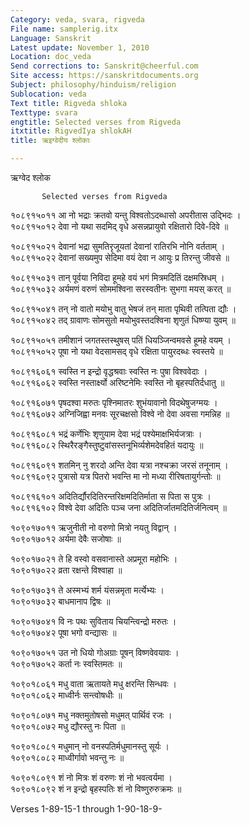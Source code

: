 ```yaml
---
Category: veda, svara, rigveda
File name: samplerig.itx
Language: Sanskrit
Latest update: November 1, 2010
Location: doc_veda
Send corrections to: Sanskrit@cheerful.com
Site access: https://sanskritdocuments.org
Subject: philosophy/hinduism/religion
Sublocation: veda
Text title: Rigveda shloka
Texttype: svara
engtitle: Selected verses from Rigveda
itxtitle: RigvedIya shlokAH
title: ऋइग्वेदीय श्लोकाः

---
```

  
 ऋग्वेद श्लोक   
  
  
           Selected verses from Rigveda  
  
१०८९१५०११ आ नो भद्राः क्रतवो यन्तु विश्वतोऽदब्धासो अपरीतास उद्भिदः ।  
१०८९१५०१२ देवा नो यथा सदमिद् वृधे असन्नप्रायुवो रक्षितारो दिवे-दिवे ॥  
  
१०८९१५०२१ देवानां भद्रा सुमतिरृजूयतां देवानां रातिरभि नोनि वर्तताम् ।  
१०८९१५०२२ देवानां सख्यमुप सेदिमा वयं देवा न आयुः प्र तिरन्तु जीवसे ॥  
  
१०८९१५०३१ तान् पूर्वया निविदा हूमहे वयं भगं मित्रमदितिं दक्षमस्रिधम् ।  
१०८९१५०३२ अर्यमणं वरुणं सोममश्विना सरस्वतीनः सुभगा मयस् करत् ॥  
  
१०८९१५०४१ तन् नो वातो मयोभु वातु भेषजं तन् माता पृथिवी तत्पिता द्यौः ।  
१०८९१५०४२ तद् ग्रावाणः सोमसुतो मयोभुवस्तदश्विना शृणुतं धिष्ण्या युवम् ॥  
  
१०८९१५०५१ तमीशानं जगतस्तस्थुषस् पतिं धियञ्जिन्वमवसे हूमहे वयम् ।  
१०८९१५०५२ पूषा नो यथा वेदसामसद् वृधे रक्षिता पायुरदब्धः स्वस्तये ॥  
  
१०८९१६०६१ स्वस्ति न इन्द्रो वृद्धश्रवाः स्वस्ति नः पुषा विश्ववेदाः ।  
१०८९१६०६२ स्वस्ति नस्तार्क्ष्यो अरिष्टनेमिः स्वस्ति नो बृहस्पतिर्दधातु ॥  
  
१०८९१६०७१ पृषदश्वा मरुतः पृश्निमातरः शुभंयावानो विदथेषुजग्मयः ।  
१०८९१६०७२ अग्निजिह्वा मनवः सूरचक्षसो विश्वे नो देवा अवसा गमन्निह ॥  
  
१०८९१६०८१ भद्रं कर्णेभिः शृणुयाम देवा भद्रं पश्येमाक्षभिर्यजत्राः ।  
१०८९१६०८२ स्थिरैरङ्गैस्तुष्टुवांसस्तनूभिर्व्यशेमदेवहितं यदायुः ॥  
  
१०८९१६०९१ शतमिन् नु शरदो अन्ति देवा यत्रा नश्चक्रा जरसं तनूनाम् ।  
१०८९१६०९२ पुत्रासो यत्र पितरो भवन्ति मा नो मध्या रीरिषतायुर्गन्तोः ॥  
  
१०८९१६१०१ अदितिर्द्यौरदितिरन्तरिक्षमदितिर्माता स पिता स पुत्रः ।  
१०८९१६१०२ विश्वे देवा अदितिः पञ्च जना अदितिर्जातमदितिर्जनित्वम् ॥  
  
१०९०१७०११ ऋजुनीती नो वरुणो मित्रो नयतु विद्वान् ।  
१०९०१७०१२ अर्यमा देवैः सजोषाः ॥  
  
१०९०१७०२१ ते हि वस्वो वसवानास्ते अप्रमूरा महोभिः ।  
१०९०१७०२२ व्रता रक्षन्ते विश्वाहा ॥  
  
१०९०१७०३१ ते अस्मभ्यं शर्म यंसन्नमृता मर्त्येभ्यः ।  
१०९०१७०३२ बाधमानाप द्विषः ॥  
  
१०९०१७०४१ वि नः पथः सुविताय चियन्त्विन्द्रो मरुतः ।  
१०९०१७०४२ पूषा भगो वन्द्यासः ॥  
  
१०९०१७०५१ उत नो धियो गोअग्राः पूषन् विष्णवेवयावः ।  
१०९०१७०५२ कर्ता नः स्वस्तिमतः ॥  
  
१०९०१८०६१ मधु वाता ऋतायते मधु क्षरन्ति सिन्धवः ।  
१०९०१८०६२ माध्वीर्नः सन्त्वोषधीः ॥  
  
१०९०१८०७१ मधु नक्तमुतोषसो मधुमत् पार्थिवं रजः ।  
१०९०१८०७२ मधु द्यौरस्तु नः पिता ॥  
  
१०९०१८०८१ मधुमान् नो वनस्पतिर्मधुमानस्तु सूर्यः ।  
१०९०१८०८२ माध्वीर्गावो भवन्तु नः ॥  
  
१०९०१८०९१ शं नो मित्रः शं वरुणः शं नो भवत्वर्यमा ।  
१०९०१८०९२ शं न इन्द्रो बृहस्पतिः शं नो विष्णुरुरुक्रमः ॥  
  
  
Verses 1-89-15-1 through 1-90-18-9-  
  

